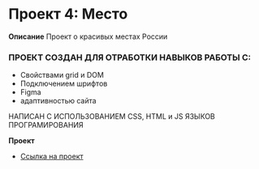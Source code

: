 # Проект 4: Место

**Описание**
Проект о красивых местах России
### ПРОЕКТ СОЗДАН ДЛЯ ОТРАБОТКИ НАВЫКОВ РАБОТЫ С:
* Свойствами grid и DOM
* Подключением шрифтов
* Figma
* адаптивностью сайта

НАПИСАН С ИСПОЛЬЗОВАНИЕМ CSS, HTML и JS ЯЗЫКОВ ПРОГРАМИРОВАНИЯ

**Проект**

* [Ссылка на проект](https://www.figma.com/file/StZjf8HnoeLdiXS7dYrLAh/JavaScript.-Sprint-4)


